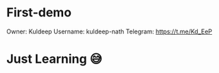 # First-demo
Owner: Kuldeep
Username: kuldeep-nath
Telegram: https://t.me/Kd_EeP

# Just Learning 😅

